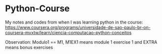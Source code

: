 # Python-Course
My notes and codes from when I was learning python in the course: https://www.coursera.org/programs/universidade-de-sao-paulo-br-on-coursera-mvxtw/learn/ciencia-computacao-python-conceitos

Observation: Modulo1 == M1, M1EX1 means module 1 exercise 1 and EXTRA means bonus exercises
